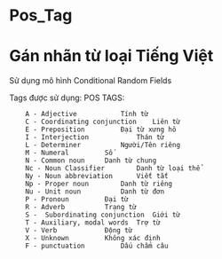 # Pos_Tag
# Gán nhãn từ loại Tiếng Việt
Sử dụng mô hình Conditional Random Fields

Tags được sử dụng:
                                    POS TAGS: 

        A - Adjective			Tính từ
        C - Coordinating conjunction	Liên từ
        E - Preposition			Đại từ xưng hô
        I - Interjection			Thán từ
        L - Determiner			Người/Tên riêng
        M - Numeral			Số
        N - Common noun		Danh từ chung
        Nc - Noun Classifier		Danh từ loại thể
        Ny - Noun abbreviation		Viết tắt
        Np - Proper noun		Danh từ riêng
        Nu - Unit noun			Danh từ đơn
        P - Pronoun			Đại từ
        R - Adverb			Trạng từ
        S -  Subordinating conjunction	Giới từ
        T - Auxiliary, modal words	Trợ từ
        V - Verb			Động từ
        X - Unknown			Không xác định
        F - punctuation			Dấu chấm câu
